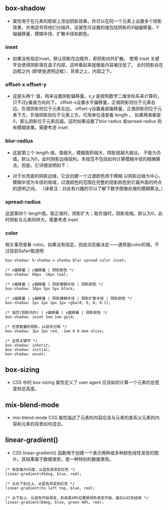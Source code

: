 ## box-shadow
- 属性用于在元素的框架上添加阴影效果。你可以在同一个元素上设置多个阴影效果，并用逗号将他们分隔开。该属性可设置的值包括阴影的X轴偏移量、Y轴偏移量、模糊半径、扩散半径和颜色。

### inset
- 如果没有指定inset，默认阴影在边框外，即阴影向外扩散。
使用 inset 关键字会使得阴影落在盒子内部，这样看起来就像是内容被压低了。 此时阴影会在边框之内 (即使是透明边框）、背景之上、内容之下。

### offset-x offset-y 
- 这是头两个 <length> 值，用来设置阴影偏移量。x,y 是按照数学二维坐标系来计算的，只不过y垂直方向向下。  offset-x设置水平偏移量，正值阴影则位于元素右边，负值阴影则位于元素左边。 offset-y设置垂直偏移量，正值阴影则位于元素下方，负值阴影则位于元素上方。可用单位请查看 length 。
如果两者都是0，那么阴影位于元素后面。这时如果设置了blur-radius 或spread-radius 则有模糊效果。需要考虑 inset 

### blur-radius
- 这是第三个 length 值。值越大，模糊面积越大，阴影就越大越淡。 不能为负值。默认为0，此时阴影边缘锐利。本规范不包括如何计算模糊半径的精确算法，但是，它详细说明如下：
+ 对于长而直的阴影边缘，它会创建一个过渡颜色用于模糊 以阴影边缘为中心、模糊半径为半径的局域，过渡颜色的范围在完整的阴影颜色到它最外面的终点的透明之间。 （译者注：对此有兴趣的可以了解下数字图像处理的模糊算法。）

### spread-radius
这是第四个 length值。取正值时，阴影扩大；取负值时，阴影收缩。默认为0，此时阴影与元素同样大。需要考虑 inset 

### color
相关事项查看 color。如果没有指定，则由浏览器决定——通常是color的值，不过目前Safari取透明

```
box-shadow: h-shadow v-shadow blur spread color inset;

/* x偏移量 | y偏移量 | 阴影颜色 */
box-shadow: 60px -16px teal;

/* x偏移量 | y偏移量 | 阴影模糊半径 | 阴影颜色 */
box-shadow: 10px 5px 5px black;

/* x偏移量 | y偏移量 | 阴影模糊半径 | 阴影扩散半径 | 阴影颜色 */
box-shadow: 2px 2px 2px 1px rgba(0, 0, 0, 0.2);

/* 插页(阴影向内) | x偏移量 | y偏移量 | 阴影颜色 */
box-shadow: inset 5em 1em gold;

/* 任意数量的阴影，以逗号分隔 */
box-shadow: 3px 3px red, -1em 0 0.4em olive;

/* 全局关键字 */
box-shadow: inherit;
box-shadow: initial;
box-shadow: unset;
```

## box-sizing
- CSS 中的 box-sizing 属性定义了 user agent 应该如何计算一个元素的总宽度和总高度。

## mix-blend-mode
- mix-blend-mode CSS 属性描述了元素的内容应该与元素的直系父元素的内容和元素的背景如何混合。


## linear-gradient()
- CSS linear-gradient() 函数用于创建一个表示两种或多种颜色线性渐变的图片。其结果属于<gradient>数据类型，是一种特别的<image>数据类型。
```
/* 渐变轴为45度，从蓝色渐变到红色 */
linear-gradient(45deg, blue, red);

/* 从右下到左上、从蓝色渐变到红色 */
linear-gradient(to left top, blue, red);

/* 从下到上，从蓝色开始渐变、到高度40%位置是绿色渐变开始、最后以红色结束 */
linear-gradient(0deg, blue, green 40%, red);
```